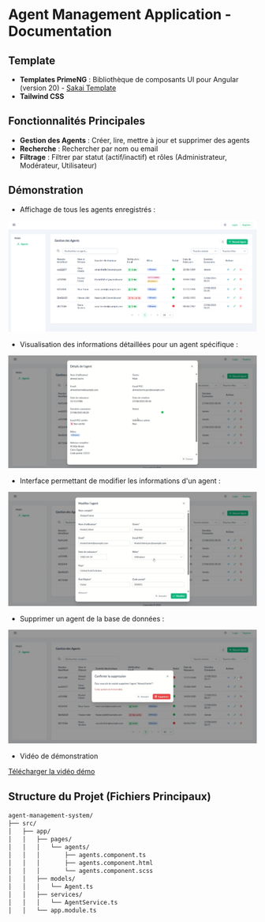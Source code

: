 # Agent Management Application - Documentation

## Template

- **Templates PrimeNG** : Bibliothèque de composants UI pour Angular (version 20) - [Sakai Template](https://sakai.primeng.org/)
- **Tailwind CSS**

## Fonctionnalités Principales

- **Gestion des Agents** : Créer, lire, mettre à jour et supprimer des agents
- **Recherche** : Rechercher par nom ou email
- **Filtrage** : Filtrer par statut (actif/inactif) et rôles (Administrateur, Modérateur, Utilisateur)

## Démonstration

- Affichage de tous les agents enregistrés :

![Liste des agents](image/capture.png)

- Visualisation des informations détaillées pour un agent spécifique :

![Détails d'un agent](image/datails.png)

- Interface permettant de modifier les informations d'un agent :

![Édition d'un agent](image/edit.png)

- Supprimer un agent de la base de données :

![Suppression d'un agent](image/del.png)

- Vidéo de démonstration

[Télécharger la vidéo démo](image/video_demo.mp4)

## Structure du Projet (Fichiers Principaux)

```
agent-management-system/
├── src/
│   ├── app/
│   │   ├── pages/
│   │   │   └── agents/
│   │   │       ├── agents.component.ts
│   │   │       ├── agents.component.html
│   │   │       └── agents.component.scss
│   │   ├── models/
│   │   │   └── Agent.ts
│   │   ├── services/
│   │   │   └── AgentService.ts
│   │   └── app.module.ts
```
